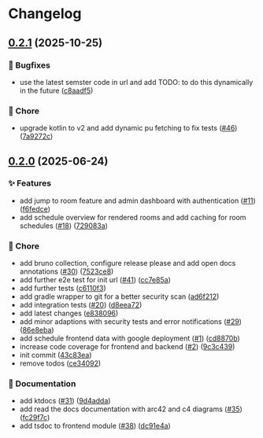 # Changelog

## [0.2.1](https://github.com/Duell10111/THRRoomFinder/compare/v0.2.0...v0.2.1) (2025-10-25)


### 🐛 Bugfixes

* use the latest semster code in url and add TODO: to do this dynamically in the future ([c8aadf5](https://github.com/Duell10111/THRRoomFinder/commit/c8aadf5c570e0a5baf238ed54c2298e57cb5ecb1))


### 🔧 Chore

* upgrade kotlin to v2 and add dynamic pu fetching to fix tests ([#46](https://github.com/Duell10111/THRRoomFinder/issues/46)) ([7a9272c](https://github.com/Duell10111/THRRoomFinder/commit/7a9272c2daf89e1e4259616c1e931c62278f7239))

## [0.2.0](https://github.com/Duell10111/THRRoomFinder/compare/v0.1.0...v0.2.0) (2025-06-24)


### ✨ Features

* add jump to room feature and admin dashboard with authentication ([#11](https://github.com/Duell10111/THRRoomFinder/issues/11)) ([f6fedce](https://github.com/Duell10111/THRRoomFinder/commit/f6fedceb3129bfa8bec6de02573224f74760f5af))
* add schedule overview for rendered rooms and add caching for room schedules ([#18](https://github.com/Duell10111/THRRoomFinder/issues/18)) ([729083a](https://github.com/Duell10111/THRRoomFinder/commit/729083a0106c4dfc4cc511266352b3e81f04ea34))


### 🔧 Chore

* add bruno collection, configure release please and add open docs annotations ([#30](https://github.com/Duell10111/THRRoomFinder/issues/30)) ([7523ce8](https://github.com/Duell10111/THRRoomFinder/commit/7523ce82a4dc156c06ad67c2d67ef0c6532a1d28))
* add further e2e test for init url ([#41](https://github.com/Duell10111/THRRoomFinder/issues/41)) ([cc7e85a](https://github.com/Duell10111/THRRoomFinder/commit/cc7e85a5a5e7884ed37bc445130877d62522fdda))
* add further tests ([c6110f3](https://github.com/Duell10111/THRRoomFinder/commit/c6110f34b14ed885963d5d464a6c2c710c20ad0f))
* add gradle wrapper to git for a better security scan ([ad6f212](https://github.com/Duell10111/THRRoomFinder/commit/ad6f212eee376913616a4e6eb6cea463ba53ac98))
* add integration tests ([#20](https://github.com/Duell10111/THRRoomFinder/issues/20)) ([d8eea72](https://github.com/Duell10111/THRRoomFinder/commit/d8eea722be11436c0813bd6296e958768f12e940))
* add latest changes ([e838096](https://github.com/Duell10111/THRRoomFinder/commit/e83809610f8ffb62c7cbd06bbcf44ffed6760802))
* add minor adaptions with security tests and error notifications ([#29](https://github.com/Duell10111/THRRoomFinder/issues/29)) ([86e8eba](https://github.com/Duell10111/THRRoomFinder/commit/86e8ebae0b3ba08263ce3378b2d5a300d727c7e0))
* add schedule frontend data with google deployment ([#1](https://github.com/Duell10111/THRRoomFinder/issues/1)) ([cd8870b](https://github.com/Duell10111/THRRoomFinder/commit/cd8870b0bab288a3c30e0c7c200c847c8ee945fa))
* increase code coverage for frontend and backend ([#2](https://github.com/Duell10111/THRRoomFinder/issues/2)) ([9c3c439](https://github.com/Duell10111/THRRoomFinder/commit/9c3c4398dc38cf37106391c730495548766fe38f))
* init commit ([43c83ea](https://github.com/Duell10111/THRRoomFinder/commit/43c83ea40b641a377423763e228d6e7cd8a91fac))
* remove todos ([ce34092](https://github.com/Duell10111/THRRoomFinder/commit/ce3409234438d72ab576380b73928bd8334bdf29))


### 📄 Documentation

* add ktdocs ([#31](https://github.com/Duell10111/THRRoomFinder/issues/31)) ([9d4adda](https://github.com/Duell10111/THRRoomFinder/commit/9d4adda0f1359e4bff5a9c3af973e296d75cfaf2))
* add read the docs documentation with arc42 and c4 diagrams ([#35](https://github.com/Duell10111/THRRoomFinder/issues/35)) ([fc29f7c](https://github.com/Duell10111/THRRoomFinder/commit/fc29f7c779d42ad09000c4c1b7edbcd934838c25))
* add tsdoc to frontend module ([#38](https://github.com/Duell10111/THRRoomFinder/issues/38)) ([dc91e4a](https://github.com/Duell10111/THRRoomFinder/commit/dc91e4a5c1b35610fca1f5e3059c036b4a53af39))

